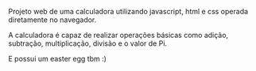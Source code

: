 Projeto web de uma calculadora utilizando javascript, html e css operada diretamente no navegador.

A calculadora é capaz de realizar operações básicas como adição, subtração, multiplicação, divisão e o valor de Pi.

E possui um easter egg tbm :)

